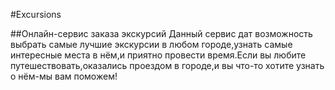 #Excursions   

##Онлайн-сервис заказа экскурсий
Данный сервис дат возможность выбрать самые лучшие экскурсии в любом городе,узнать самые интересные места в нём,и приятно провести время.Если вы любите путешествовать,оказались проездом в городе,и вы что-то хотите узнать о нём-мы вам поможем!
